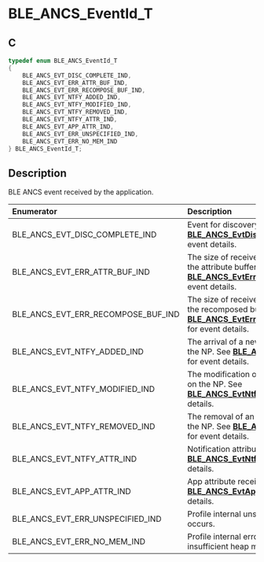 # BLE_ANCS_EventId_T

## C

```c
typedef enum BLE_ANCS_EventId_T
{
    BLE_ANCS_EVT_DISC_COMPLETE_IND,
    BLE_ANCS_EVT_ERR_ATTR_BUF_IND,
    BLE_ANCS_EVT_ERR_RECOMPOSE_BUF_IND,
    BLE_ANCS_EVT_NTFY_ADDED_IND,
    BLE_ANCS_EVT_NTFY_MODIFIED_IND,
    BLE_ANCS_EVT_NTFY_REMOVED_IND,
    BLE_ANCS_EVT_NTFY_ATTR_IND,
    BLE_ANCS_EVT_APP_ATTR_IND,
    BLE_ANCS_EVT_ERR_UNSPECIFIED_IND,
    BLE_ANCS_EVT_ERR_NO_MEM_IND
} BLE_ANCS_EventId_T;
```

## Description

BLE ANCS event received by the application.


|Enumerator|Description|
|:---|:---|
|BLE_ANCS_EVT_DISC_COMPLETE_IND|Event for discovery completion. See **[BLE_ANCS_EvtDiscComplete_T](GUID-9A23939D-C6E9-45D4-A28A-0002A6ED5EBA.md)** for event details.|
|BLE_ANCS_EVT_ERR_ATTR_BUF_IND|The size of received data is larger than the attribute buffer. See **[BLE_ANCS_EvtErrAttrBufInd_T](GUID-2C1DE184-82C7-4A2A-9B2E-1ED5A1CC1887.md)** for event details.|
|BLE_ANCS_EVT_ERR_RECOMPOSE_BUF_IND|The size of received data is larger than the recomposed buffer. See **[BLE_ANCS_EvtErrRecomposeBufInd_T](GUID-37883EDD-12BF-47E9-AE27-6A32D99C0429.md)** for event details.|
|BLE_ANCS_EVT_NTFY_ADDED_IND|The arrival of a new iOS notification on the NP. See **[BLE_ANCS_EvtNtfyInd_T](GUID-F507DE95-6F46-4702-B280-B6E5682CF41A.md)** for event details.|
|BLE_ANCS_EVT_NTFY_MODIFIED_IND|The modification of an iOS notification on the NP. See **[BLE_ANCS_EvtNtfyInd_T](GUID-F507DE95-6F46-4702-B280-B6E5682CF41A.md)** for event details.|
|BLE_ANCS_EVT_NTFY_REMOVED_IND|The removal of an iOS notification on the NP. See **[BLE_ANCS_EvtNtfyInd_T](GUID-F507DE95-6F46-4702-B280-B6E5682CF41A.md)** for event details.|
|BLE_ANCS_EVT_NTFY_ATTR_IND|Notification attribute received. See **[BLE_ANCS_EvtNtfyAttrInd_T](GUID-4971C3FC-0FC8-435C-AA8C-3D9B5328D187.md)** for event details.|
|BLE_ANCS_EVT_APP_ATTR_IND|App attribute received. See **[BLE_ANCS_EvtAppAttrInd_T](GUID-E84BE9EF-A296-4046-B947-B54780D61A8A.md)** for event details.|
|BLE_ANCS_EVT_ERR_UNSPECIFIED_IND|Profile internal unspecified error occurs.|
|BLE_ANCS_EVT_ERR_NO_MEM_IND|Profile internal error occurs due to insufficient heap memory.|

